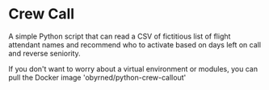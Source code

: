 # Crew Call
A simple Python script that can read a CSV of fictitious list of flight attendant names and recommend who to activate based on days left on call and reverse seniority.

If you don't want to worry about a virtual environment or modules, you can pull the Docker image 'obyrned/python-crew-callout'
